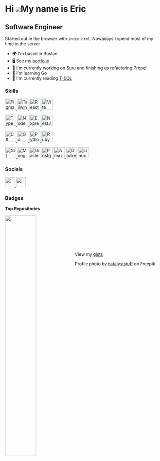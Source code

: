 Hi ![](https://user-images.githubusercontent.com/18350557/176309783-0785949b-9127-417c-8b55-ab5a4333674e.gif)My name is Eric
============================================================================================================================

Software Engineer
--------------------

Started out in the browser with `index.html`. Nowadays I spend most of my time in the server

*   🌍  I'm based in Boston
*   🖥️  See my [portfolio](https://ecfolio.netlify.app)
*   🚀  I'm currently working on [Suru](https://github.com/0xcire/suru) and finishing up refactoring [Propel](https://propel-crm.xyz)
*   🧠  I'm learning Go
*   📖  I'm currently reading [T-SQL](https://itziktsql.com/t-sql-fund-4th-edition-1)

### Skills 
<p align="left">
  <a href="https://www.figma.com/" target="_blank" rel="noreferrer">
    <img 
      src="https://raw.githubusercontent.com/danielcranney/readme-generator/main/public/icons/skills/figma-colored.svg" 
      width="36" 
      height="36" 
      alt="Figma"
    />
  </a>
  <a href="https://tailwindcss.com/" target="_blank" rel="noreferrer">
    <img 
      src="https://raw.githubusercontent.com/danielcranney/readme-generator/main/public/icons/skills/tailwindcss-colored.svg" 
      width="36" 
      height="36" 
      alt="TailwindCSS" 
    />
  </a>
  <a href="https://reactjs.org/" target="_blank" rel="noreferrer">
    <img
      src="https://raw.githubusercontent.com/danielcranney/readme-generator/main/public/icons/skills/react-colored.svg"
      width="36"
      height="36" 
      alt="React" 
    />
  </a>
  <a href="https://vitejs.dev/" target="_blank" rel="noreferrer">
    <img 
      src="https://raw.githubusercontent.com/danielcranney/readme-generator/main/public/icons/skills/vite-colored.svg" 
      width="36" 
      height="36" 
      alt="Vite" 
    />
  </a>
</p>

<p align="left">
  <a href="https://www.typescriptlang.org/" target="_blank" rel="noreferrer">
    <img
      src="https://raw.githubusercontent.com/danielcranney/readme-generator/main/public/icons/skills/typescript-colored.svg"
      width="36"
      height="36" 
      alt="TypeScript"
    />
  </a>
  <a href="https://nodejs.org/en/" target="_blank" rel="noreferrer">
    <img
      src="https://raw.githubusercontent.com/danielcranney/readme-generator/main/public/icons/skills/nodejs-colored.svg"
      width="36"
      height="36"
      alt="NodeJS"
      />
  </a>
  <a href="https://expressjs.com/" target="_blank" rel="noreferrer">
    <img
      src="https://raw.githubusercontent.com/danielcranney/readme-generator/main/public/icons/skills/express-colored.svg"
      width="36"
      height="36"
      alt="Express"
    />
  </a>
  <a href="https://docs.nestjs.com/" target="_blank" rel="noreferrer">
    <img 
      src="https://raw.githubusercontent.com/danielcranney/readme-generator/main/public/icons/skills/nestjs-colored.svg" 
      width="36" 
      height="36" 
      alt="NestJS" 
    />
  </a>
</p>

<p align="left">
  <a href="https://docs.microsoft.com/en-us/dotnet/csharp/" target="_blank" rel="noreferrer">
    <img 
      src="https://raw.githubusercontent.com/danielcranney/readme-generator/main/public/icons/skills/csharp-colored.svg" 
      width="36" 
      height="36" 
      alt="C#" 
    />     
  </a>
  <a href="https://go.dev/doc/" target="_blank" rel="noreferrer">
    <img 
      src="https://raw.githubusercontent.com/danielcranney/readme-generator/main/public/icons/skills/go-colored.svg" 
      width="36" 
      height="36" 
      alt="Go" 
    />
  </a>
  <a href="https://www.python.org/" target="_blank" rel="noreferrer">
    <img 
      src="https://raw.githubusercontent.com/danielcranney/readme-generator/main/public/icons/skills/python-colored.svg" 
      width="36" 
      height="36" 
      alt="Python"   
    />
  </a>
  <a href="https://www.ruby-lang.org/en/" target="_blank" rel="noreferrer">
    <img 
      src="https://raw.githubusercontent.com/danielcranney/readme-generator/main/public/icons/skills/ruby-colored.svg" 
      width="36" 
      height="36" 
      alt="Ruby" 
    />     
  </a>
</p>

<p align="left">
<a href="https://git-scm.com/" target="_blank" rel="noreferrer">
  <img src="https://raw.githubusercontent.com/danielcranney/readme-generator/main/public/icons/skills/git-colored.svg" width="36" height="36" alt="Git" />
</a>
<a href="https://www.mongodb.com/" target="_blank" rel="noreferrer">
  <img src="https://raw.githubusercontent.com/danielcranney/readme-generator/main/public/icons/skills/mongodb-colored.svg" width="36" height="36" alt="MongoDB" /></a>
<a href="https://www.oracle.com/uk/index.html" target="_blank" rel="noreferrer"><img src="https://raw.githubusercontent.com/danielcranney/readme-generator/main/public/icons/skills/oracle-colored.svg" width="36" height="36" alt="Oracle" /></a>
<a href="https://www.postgresql.org/" target="_blank" rel="noreferrer">
  <img src="https://raw.githubusercontent.com/danielcranney/readme-generator/main/public/icons/skills/postgresql-colored.svg" width="36" height="36" alt="PostgreSQL" />
</a>
<a href="https://aws.amazon.com" target="_blank" rel="noreferrer">
  <img src="https://raw.githubusercontent.com/danielcranney/readme-generator/main/public/icons/skills/aws-colored.svg" width="36" height="36" alt="Amazon Web Services" />
</a>
<a href="https://www.docker.com/" target="_blank" rel="noreferrer">
  <img src="https://raw.githubusercontent.com/danielcranney/readme-generator/main/public/icons/skills/docker-colored.svg" width="36" height="36" alt="Docker" /></a>
<a href="https://www.linux.org" target="_blank" rel="noreferrer">
  <img src="https://raw.githubusercontent.com/danielcranney/readme-generator/main/public/icons/skills/linux-colored.svg" width="36" height="36" alt="Linux" />
</a>
</p>
                    
### Socials
                  
<p align="left"> <a href="https://www.github.com/0xcire" target="_blank" rel="noreferrer"> <picture> <source media="(prefers-color-scheme: dark)" srcset="https://raw.githubusercontent.com/danielcranney/readme-generator/main/public/icons/socials/github-dark.svg" /> <source media="(prefers-color-scheme: light)" srcset="https://raw.githubusercontent.com/danielcranney/readme-generator/main/public/icons/socials/github.svg" /> <img src="https://raw.githubusercontent.com/danielcranney/readme-generator/main/public/icons/socials/github.svg" width="32" height="32" /> </picture> </a> <a href="https://www.linkedin.com/in/ericchi1" target="_blank" rel="noreferrer"> <picture> <source media="(prefers-color-scheme: dark)" srcset="https://raw.githubusercontent.com/danielcranney/readme-generator/main/public/icons/socials/linkedin-dark.svg" /> <source media="(prefers-color-scheme: light)" srcset="https://raw.githubusercontent.com/danielcranney/readme-generator/main/public/icons/socials/linkedin.svg" /> <img src="https://raw.githubusercontent.com/danielcranney/readme-generator/main/public/icons/socials/linkedin.svg" width="32" height="32" /> </picture> </a></p>

### Badges

<b>Top Repositories</b>

<div width="100%" align="center"><a href="https://github.com/0xcire/propel-CRM" align="left"><img align="left" width="45%" src="https://github-readme-stats.vercel.app/api/pin/?username=0xcire&repo=propel-CRM&title_color=0891b2&text_color=ffffff&icon_color=0891b2&bg_color=1c1917&hide_border=true&locale=en" /></a></div><br /><br /><br /><br /><br /><br /><br />

<div>View my <a href="https://gist.github.com/0xcire">gists</a></div>

Profile photo by [catalyststuff](https://www.freepik.com/free-vector/cute-astronaut-floating-with-working-laptop-cartoon-vector-icon-illustration-science-technology_31348463.htm#query=coding%20astronaut&position=26&from_view=search&track=ais) on Freepik

<!---
0xcire/0xcire is a ✨ special ✨ repository because its `README.md` (this file) appears on your GitHub profile.
You can click the Preview link to take a look at your changes.
--->
